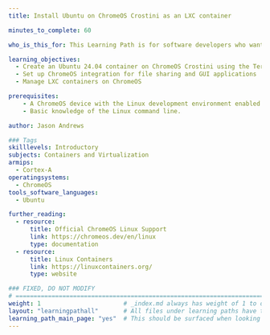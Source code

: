 ```yaml
---
title: Install Ubuntu on ChromeOS Crostini as an LXC container

minutes_to_complete: 60

who_is_this_for: This Learning Path is for software developers who want to install Ubuntu and other Linux distributions on their Arm-based Chromebook with ChromeOS file sharing and GUI support.

learning_objectives:
  - Create an Ubuntu 24.04 container on ChromeOS Crostini using the Termina shell and LXC
  - Set up ChromeOS integration for file sharing and GUI applications
  - Manage LXC containers on ChromeOS

prerequisites:
    - A ChromeOS device with the Linux development environment enabled. The Lenovo Chromebook Plus 14 is recommended. 
    - Basic knowledge of the Linux command line.

author: Jason Andrews

### Tags
skilllevels: Introductory
subjects: Containers and Virtualization
armips:
  - Cortex-A
operatingsystems:
  - ChromeOS
tools_software_languages:
  - Ubuntu

further_reading:
  - resource:
      title: Official ChromeOS Linux Support
      link: https://chromeos.dev/en/linux
      type: documentation
  - resource:
      title: Linux Containers
      link: https://linuxcontainers.org/
      type: website

### FIXED, DO NOT MODIFY
# ================================================================================
weight: 1                       # _index.md always has weight of 1 to order correctly
layout: "learningpathall"       # All files under learning paths have this same wrapper
learning_path_main_page: "yes"  # This should be surfaced when looking for related content. Only set for _index.md of learning path content.
---
```

